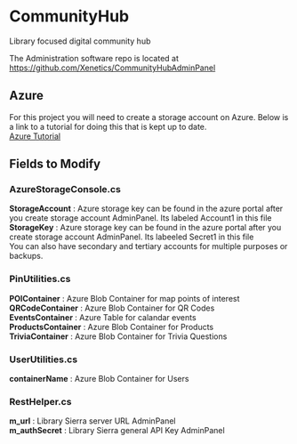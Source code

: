 # CommunityHub
Library focused digital community hub

The Administration software repo is located at https://github.com/Xenetics/CommunityHubAdminPanel

## Azure
For this project you will need to create a storage account on Azure. Below is a link to a tutorial for doing this that is kept up to date.  
[Azure Tutorial](https://docs.microsoft.com/en-us/azure/storage/common/storage-create-storage-account)  

## Fields to Modify  

### AzureStorageConsole.cs
<b>StorageAccount</b> : Azure storage key can be found in the azure portal after you create storage account	AdminPanel. Its labeled Account1 in this file  
<b>StorageKey</b> : Azure storage key can be found in the azure portal after you create storage account	AdminPanel. Its labeeled Secret1 in this file  
You can also have secondary and tertiary accounts for multiple purposes or backups.  
### PinUtilities.cs
<b>POIContainer</b> : Azure Blob Container for map points of interest  
<b>QRCodeContainer</b> : Azure Blob Container for QR Codes  
<b>EventsContainer</b> : Azure Table for calandar events  
<b>ProductsContainer</b> : Azure Blob Container for Products  
<b>TriviaContainer</b> : Azure Blob Container for Trivia Questions  
### UserUtilities.cs
<b>containerName</b> : Azure Blob Container for Users   
### RestHelper.cs
<b>m_url</b> : Library Sierra server URL	AdminPanel  
<b>m_authSecret</b> : Library Sierra general API Key	AdminPanel  
